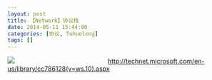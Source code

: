 ```yaml
---
layout: post
title: 【Network】协议栈
date: 2014-05-11 15:44:00
categories: [协议, Tuhuolong]
tags: []
---
```

![](http://img.blog.csdn.net/20140511154316421?watermark/2/text/aHR0cDovL2Jsb2cuY3Nkbi5uZXQvdHVodW9sb25n/font/5a6L5L2T/fontsize/400/fill/I0JBQkFCMA==/dissolve/70/gravity/SouthEast)     
              
           
       
     
     
http://technet.microsoft.com/en-us/library/cc786128(v=ws.10).aspx
